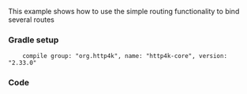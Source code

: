 This example shows how to use the simple routing functionality to bind several routes

### Gradle setup
```
    compile group: "org.http4k", name: "http4k-core", version: "2.33.0"
```

### Code
<script src="https://gist-it.appspot.com/https://github.com/http4k/http4k/blob/master/src/docs/cookbook/simple_routing/example.kt"></script>
